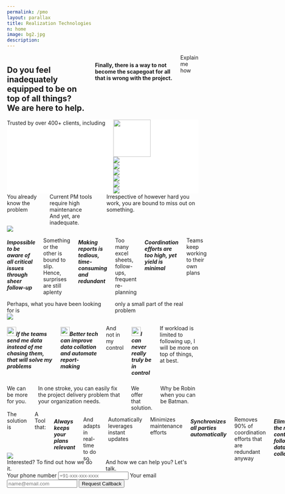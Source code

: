 ```yaml
---
permalink: /pmo
layout: parallax
title: Realization Technologies
n: home 
image: bg2.jpg
description: 
---
```

<div class="row">
	<div class="small-12 columns text-center b-ws-bottom">
		<h2 class="wc bold serif">Do you feel inadequately equipped to be on top of all things? <br> We are here to help.</h2>
		<h4 class="wcolor">Finally, there is a way to not become the scapegoat for all that is wrong with the project.</h4>
		<div class="b-ws-top">
			<a class="button success ebtn">Explain me how</a>
		</div>
	</div>
</div>
<div style="background:#fff">
	<div class="row">	
		<div class="small-12 columns b-ws-top m-ws-bottom text-center">
			<div class="scolor2 s-ws-bottom">Trusted by over 400+ clients, including</div>
      <div class="row">
      	<div class="small-2 columns text-center">
      		<img src="{{site.url}}/assets/img/logos/usaf.png" class="gs hv" style="height:98px;">
      	</div>
      	<div class="small-2 columns">
      		<img src="{{site.url}}/assets/img/logos/tatasteel.png" class="gs hv m-ws-top-p xs-ws-top">
      	</div>
      	<div class="small-1 columns">
      		<img src="{{site.url}}/assets/img/logos/lt.png" class="gs hv s-ws-top">
      	</div>
      	<div class="small-2 columns">
      		<img src="{{site.url}}/assets/img/logos/boeing.png" class="gs hv">
      	</div>
      	<div class="small-2 columns">
      		<img src="{{site.url}}/assets/img/logos/ntpc.png" class="gs hv">
      	</div>
      	<div class="small-2 columns">
      		<img src="{{site.url}}/assets/img/logos/aarti.png" class="gs hv xs-ws-top">
      	</div>
      	<div class="small-1 columns">
      		<img src="{{site.url}}/assets/img/logos/nasa.png" class="gs hv s-ws-top">
      	</div>
      </div>
    </div>
	</div>
</div>
<div class="wbg b-ws-top-p">
	<div class="row">
		<div class="small-12 columns text-center b-ws-bottom">
			<div class="scolor f-1-25x s-ws-top">You already know the problem</div>
			<div class="serif bold bkc f-2x ">Current PM tools require high maintenance <br> And yet, are inadequate.</div>
			<div class="scolor f-1-25x m-ws-bottom">Irrespective of however hard you work, you are bound to miss out on something.</div>
	</div>
	<div class="row">
		<div class="small-5 columns">
			<!-- <img src="https://images.unsplash.com/photo-1495249346844-83e18c90a511?ixlib=rb-1.2.1&ixid=eyJhcHBfaWQiOjEyMDd9&auto=format&fit=crop&w=967&q=80"> -->
			<img src="https://us.123rf.com/450wm/denisovd/denisovd1203/denisovd120301531/12704439-viejo-mapa-del-tesoro-aisladas-sobre-un-fondo-blanco.jpg?ver=6">
		</div>
		<div class="small-7 columns">
			<h5 class="bold bkc f-1-5x nm">Impossible to be aware of all critical issues through sheer follow-up</h5>
			<p class="f-1-25x">Something or the other is bound to slip. Hence, surprises are still aplenty</p>
			<h5 class="bold bkc f-1-5x nm">Making reports is tedious, time-consuming and redundant</h5>
			<p class="f-1-25x">Too many excel sheets, follow-ups, frequent re-planning</p>
			<h5 class="bold bkc f-1-5x nm">Coordination efforts are too high, yet yield is minimal</h5>
			<p class="f-1-25x">Teams keep working to their own plans</p>
		</div>
	</div>
</div>
<div class="wbg b-ws-top-p b-ws-top">
	<div class="row">
		<div class="small-10 small-centered columns text-center b-ws-top b-ws-bottom">
			<div class="scolor f-1-25x">Perhaps, what you have been looking for is </div>
			<div class="bkc f-1-5x">only a small part of the real problem</div>
		</div>
	</div>
	<div class="row">
		<div class="small-2 np columns">
			<img src="http://png.clipart-library.com/images4/2/batman-and-robin-clipart-3.png">
		</div>
		<div class="small-9 columns b-ws-top">
				<h5 class="bkc"><img src="https://image.flaticon.com/icons/svg/595/595067.svg" width="24px;" class="xs-ws-right">If the teams send me data instead of me chasing them, that will solve my problems</h5>
				<!-- <p>A software will solve my problem And, will also automate reports -->
				<!-- </p> -->
				<h5 class="bkc nm xs-ws-top-p"><img src="https://image.flaticon.com/icons/svg/595/595067.svg" width="24px;" class="xs-ws-right">Better tech can improve data collation and automate report-making</h5>
				<p class="m-ws-left">And not in my control</p>
				<h5 class="bkc nm"><img src="https://image.flaticon.com/icons/svg/595/595067.svg" width="24px;" class="xs-ws-right">I can never really truly be in control</h5>
				<p class="m-ws-left">If workload is limited to following up, I will be more on top of things, at best.</p>
		</div>
	</div>
	<div class="row">
		<div class="small-10 small-centered columns text-center b-ws-top  b-ws-bottom b-ws-bottom-p">
			<div class="f-1-5x ">We can be more for you.</div>
			<div class="scolor bkc f-1-5x">In one stroke, you can easily fix the project delivery problem that your organization needs.</div>
			<div class="f-1-5x bold bkc">We offer that solution.</div>
			<div class="scolor f-1-5x">Why be Robin when you can be Batman.</div>
		</div>
	</div>
</div>
<div class="b-ws-top-p dbbg">
	<!-- <div class="row">
		<div class="small-12 columns b-ws-top"> -->
			<!-- <div class="scolor f-1-25x s-ws-top">The solution is a plan that</div> -->
			<!-- <div class="serif bold bkc f-2x m-ws-bottom">stays stable and relevant. Always</div> -->
		<!-- </div>
	</div> -->
	<div class="row">
		<div class="small-10 small-centered columns b-ws-bottom-p">
			<div class="row">
				<div class="small-8 columns">
					<div class="wcolor">The solution is </div>
					<div class="wc f-1-25x bold s-ws-bottom">A Tool that:</div>
					<h5 class="wc nm f-1-5x bold">Always keeps your plans relevant</h5>
					<p class="wcolor f-1-25x nm">And adapts in real-time to do so.</p><p class="wcolor f-1-25x nm"> Automatically leverages instant updates
</p><p class="wcolor f-1-25x">Minimizes maintenance efforts</p>
					<h5 class="wc f-1-5x bold nm">Synchronizes all parties automatically</h5>
					<p class="wcolor f-1-25x">Removes 90% of coordination efforts that are redundant anyway</p>
					<h5 class="wc nm f-1-5x bold">Eliminates the need to continuously follow up for data collection</h5>
					 <p class="wcolor f-1-25x">Real-time app based updating technology platform that enables everyone to input data at source</p>
					<h5 class="wc nm f-1-5x bold">Automatically provides forward-looking alerts, not just the usual backward-looking reports</h5>
					 <p class="wcolor f-1-25x">Smart enough to anticipate delays before they hit execution</p>
					<!-- <h5 class="wc f-1-5x bold">Automatically leverages instant updates</h5> -->
				</div>
				<div class="small-4 columns" style="margin-top:-7.5em;">
					<img src="https://cdn.dribbble.com/users/230178/screenshots/3814971/attachments/862068/022-night-mode.png">
				</div>
			</div>
		</div>
	</div>
</div>
<div class="wbg">
	<div class="row">
		<div class="small-12 text-center columns b-ws-top">
				<div class="f-1-5x"><span class="bold bkc">Interested?</span> To find out how we do it.</div> 
				<div class="f-1-25x s-ws-bottom">And how we can help you? Let's talk.</div>
			</div>
			<div class="small-3 small-centered columns b-ws-bottom">
				<form action="https://formspree.io/aditya@mutinylabs.in" method="POST">
					<label class="scolor">Your phone number
					<input type="tel" name="telephone" class="fullwidth" placeholder="+91-xxx-xxx-xxxx"></label>
					<label class="scolor">Your email
					<input type="email" name="mail" class="fullwidth" placeholder="name@email.com"></label>
					<input type="hidden" name="_next" value="http://signup.realization.com/thankyou.html"/>
					<input type="submit" name="" class="button fullwidth nm" value="Request Callback">
				</form>
			</div>
		</div>
	</div>
</div>
